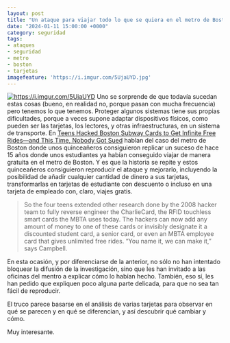 ```yaml
---
layout: post
title: "Un ataque para viajar todo lo que se quiera en el metro de Boston"
date: "2024-01-11 15:00:00 +0000"
category: seguridad
tags:
- ataques
- seguridad
- metro
- boston
- tarjetas
imagefeature: 'https://i.imgur.com/5UjaUYD.jpg'
---
```

<a href="https://avecesunafoto.wordpress.com/2023/09/28/metro-de-malaga/" title="Metro de Málaga."><picture><source media="(max-width: 799px)" srcset="https://i.imgur.com/5UjaUYDm.jpg"><img src="https://i.imgur.com/5UjaUYD.jpg" alt="https://i.imgur.com/5UjaUYD" class="img-responsive img-centered"></picture></a>
Uno se sorprende de que todavía sucedan estas cosas (bueno, en realidad no, porque pasan con mucha frecuencia) pero tenemos lo que tenemos.
Proteger algunos sistemas tiene sus propias dificultades, porque a veces supone adaptar dispositivos físicos, como pueden ser las tarjetas, los lectores, y otras infraestructuras, en un sistema de transporte. 
En [Teens Hacked Boston Subway Cards to Get Infinite Free Rides—and This Time, Nobody Got Sued](https://www.wired.com/story/mtba-charliecard-hack-defcon-2023/) hablan del caso del metro de Boston donde unos quinceañeros consiguieron replicar un suceso de hace 15 años donde unos estudiantes ya habían conseguido viajar de manera gratuita en el metro de Boston. 
Y es que la historia se repite y estos quinceañeros consiguieron reproducir el ataque y mejorarlo, incluyendo la posibilidad de añadir cualquier cantidad de dinero a sus tarjetas, transformarlas en tarjetas de estudiante con descuento o incluso en una tarjeta de empleado con, claro, viajes gratis.

> So the four teens extended other research done by the 2008 hacker team to fully reverse engineer the CharlieCard, the RFID touchless smart cards the MBTA uses today. The hackers can now add any amount of money to one of these cards or invisibly designate it a discounted student card, a senior card, or even an MBTA employee card that gives unlimited free rides. “You name it, we can make it,” says Campbell.

En esta ocasión, y por diferenciarse de la anterior, no sólo no han intentado bloquear la difusión de la investigación, sino que les han invitado a las oficinas del mentro a explicar cómo lo habían hecho. También, eso sí, les han pedido que expliquen poco alguna parte delicada, para que no sea tan fácil de reproducir.

El truco parece basarse en el análisis de varias tarjetas para observar en qué se parecen y en qué se diferencian, y así descubrir qué cambiar y cómo.

Muy interesante.
